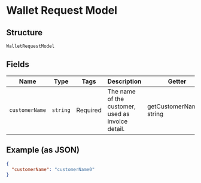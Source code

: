 
# Wallet Request Model

## Structure

`WalletRequestModel`

## Fields

| Name | Type | Tags | Description | Getter | Setter |
|  --- | --- | --- | --- | --- | --- |
| `customerName` | `string` | Required | The name of the customer, used as invoice detail. | getCustomerName(): string | setCustomerName(string customerName): void |

## Example (as JSON)

```json
{
  "customerName": "customerName0"
}
```

